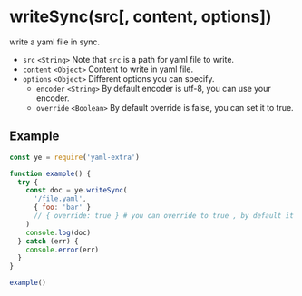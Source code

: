 # writeSync(src[, content, options])

write a yaml file in sync.

- `src` `<String>` Note that `src` is a path for yaml file to write.
- `content` `<Object>` Content to write in yaml file.
- `options` `<Object>` Different options you can specify.
  - `encoder` `<String>` By default encoder is utf-8, you can use your encoder.
  - `override` `<Boolean>` By default override is false, you can set it to true.

## Example

```js
const ye = require('yaml-extra')

function example() {
  try {
    const doc = ye.writeSync(
      '/file.yaml',
      { foo: 'bar' }
      // { override: true } # you can override to true , by default it's false
    )
    console.log(doc)
  } catch (err) {
    console.error(err)
  }
}

example()
```
